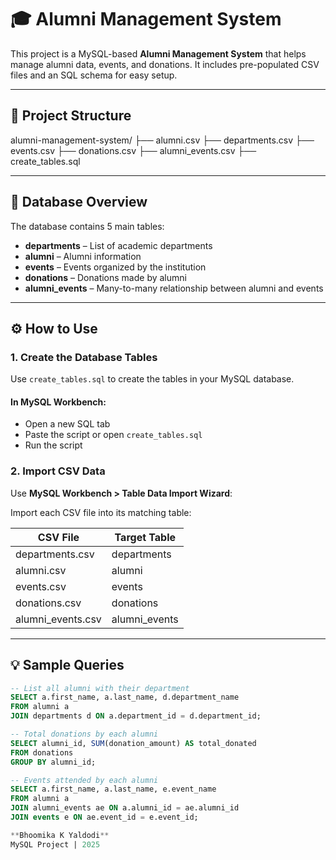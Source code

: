 # 🎓 Alumni Management System

This project is a MySQL-based **Alumni Management System** that helps manage alumni data, events, and donations. It includes pre-populated CSV files and an SQL schema for easy setup.

---

## 📂 Project Structure
alumni-management-system/
├── alumni.csv
├── departments.csv
├── events.csv
├── donations.csv
├── alumni_events.csv
├── create_tables.sql



---

## 🧠 Database Overview

The database contains 5 main tables:

- **departments** – List of academic departments
- **alumni** – Alumni information
- **events** – Events organized by the institution
- **donations** – Donations made by alumni
- **alumni_events** – Many-to-many relationship between alumni and events

---

## ⚙️ How to Use

### 1. Create the Database Tables

Use `create_tables.sql` to create the tables in your MySQL database.

#### In MySQL Workbench:
- Open a new SQL tab
- Paste the script or open `create_tables.sql`
- Run the script

### 2. Import CSV Data

Use **MySQL Workbench > Table Data Import Wizard**:

Import each CSV file into its matching table:

| CSV File           | Target Table      |
|--------------------|-------------------|
| departments.csv    | departments       |
| alumni.csv         | alumni            |
| events.csv         | events            |
| donations.csv      | donations         |
| alumni_events.csv  | alumni_events     |

---

## 💡 Sample Queries

```sql
-- List all alumni with their department
SELECT a.first_name, a.last_name, d.department_name
FROM alumni a
JOIN departments d ON a.department_id = d.department_id;

-- Total donations by each alumni
SELECT alumni_id, SUM(donation_amount) AS total_donated
FROM donations
GROUP BY alumni_id;

-- Events attended by each alumni
SELECT a.first_name, a.last_name, e.event_name
FROM alumni a
JOIN alumni_events ae ON a.alumni_id = ae.alumni_id
JOIN events e ON ae.event_id = e.event_id;

**Bhoomika K Yaldodi**  
MySQL Project | 2025


